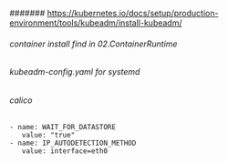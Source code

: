 ####### https://kubernetes.io/docs/setup/production-environment/tools/kubeadm/install-kubeadm/
###### container install find in 02.ContainerRuntime

###### kubeadm-config.yaml for systemd

###### calico
```
- name: WAIT_FOR_DATASTORE
   value: "true"
- name: IP_AUTODETECTION_METHOD
   value: interface=eth0
```
